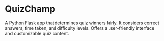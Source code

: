 # QuizChamp
A Python Flask app that determines quiz winners fairly. It considers correct answers, time taken, and difficulty levels. Offers a user-friendly interface and customizable quiz content.
